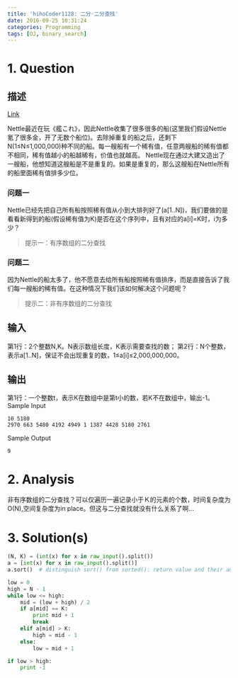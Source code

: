 ```yaml
---
title: 'hihoCoder1128: 二分·二分查找'
date: 2016-09-25 10:31:24
categories: Programming
tags: [OJ, binary_search]
---
```


# 1. Question

## 描述
[Link](http://hihocoder.com/problemset/problem/1128)

Nettle最近在玩《艦これ》，因此Nettle收集了很多很多的船(这里我们假设Nettle氪了很多金，开了无数个船位)。去除掉重复的船之后，还剩下N(1≤N≤1,000,000)种不同的船。每一艘船有一个稀有值，任意两艘船的稀有值都不相同，稀有值越小的船越稀有，价值也就越高。
Nettle现在通过大建又造出了一艘船，他想知道这艘船是不是重复的。如果是重复的，那么这艘船在Nettle所有的船里面稀有值排多少位。

### 问题一
Nettle已经先把自己所有船按照稀有值从小到大排列好了(a[1..N])，我们要做的是看看新得到的船(假设稀有值为K)是否在这个序列中，且有对应的a[i]=K时，i为多少？

>提示一：有序数组的二分查找

### 问题二
因为Nettle的船太多了，他不愿意去给所有船按照稀有值排序，而是直接告诉了我们每一艘船的稀有值。在这种情况下我们该如何解决这个问题呢？

> 提示二：非有序数组的二分查找

## 输入

第1行：2个整数N,K。N表示数组长度，K表示需要查找的数；
第2行：N个整数，表示a[1..N]，保证不会出现重复的数，1≤a[i]≤2,000,000,000。
## 输出

第1行：一个整数t，表示K在数组中是第t小的数，若K不在数组中，输出-1。
Sample Input

    10 5180
    2970 663 5480 4192 4949 1 1387 4428 5180 2761

Sample Output

    9


# 2. Analysis
非有序数组的二分查找？可以仅遍历一遍记录小于Ｋ的元素的个数，时间复杂度为O(N),空间复杂度为in place。但这与二分查找就没有什么关系了啊...
# 3. Solution(s)
```python
(N, K) = (int(x) for x in raw_input().split())
a = [int(x) for x in raw_input().split()]
a.sort()  # distinguish sort() from sorted(): return value and their advance functions

low = 0
high = N - 1
while low <= high:
    mid = (low + high) / 2
    if a[mid] == K:
        print mid + 1
        break
    elif a[mid] > K:
        high = mid - 1
    else:
        low = mid + 1

if low > high:
    print -1
```
